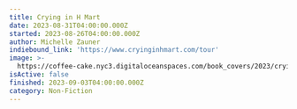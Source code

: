 ```yaml
---
title: Crying in H Mart
date: 2023-08-31T04:00:00.000Z
started: 2023-08-26T04:00:00.000Z
author: Michelle Zauner
indiebound_link: 'https://www.cryinginhmart.com/tour'
image: >-
  https://coffee-cake.nyc3.digitaloceanspaces.com/book_covers/2023/crying-in-h-mart.png
isActive: false
finished: 2023-09-03T04:00:00.000Z
category: Non-Fiction
---
```


